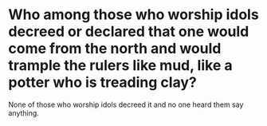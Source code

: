 # Who among those who worship idols decreed or declared that one would come from the north and would trample the rulers like mud, like a potter who is treading clay?

None of those who worship idols decreed it and no one heard them say anything.
